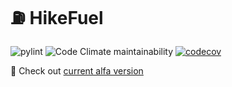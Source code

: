 # ⛽ HikeFuel
![pylint](https://img.shields.io/badge/PyLint%20API-10.00-brightgreen?logo=python&logoColor=white)
![Code Climate maintainability](https://img.shields.io/codeclimate/maintainability-percentage/torrua/ration_api?style=flat&logo=codeclimate&label=Maintainability)
[![codecov](https://codecov.io/github/torrua/ration_api/graph/badge.svg?token=HMAAB6JBCU)](https://codecov.io/github/torrua/ration_api)

🎒 Check out [current alfa version](https://fuel-hike-torrua-06d2d937.koyeb.app/)